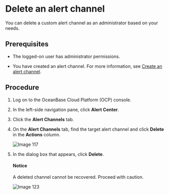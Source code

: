 # Delete an alert channel

You can delete a custom alert channel as an administrator based on your needs. 

## Prerequisites

* The logged-on user has administrator permissions. 

* You have created an alert channel. For more information, see [Create an alert channel](../500.manage-alert-channels/100.create-an-alert-channel.md). 

## Procedure

1. Log on to the OceanBase Cloud Platform (OCP) console. 

2. In the left-side navigation pane, click **Alert Center**. 

3. Click the **Alert Channels** tab. 

4. On the **Alert Channels** tab, find the target alert channel and click **Delete** in the **Actions** column. 

   ![Image 117](https://obbusiness-private.oss-cn-shanghai.aliyuncs.com/doc/img/ocp/422-en/delete-alert-channel-1.png)

5. In the dialog box that appears, click **Delete**. 

   <main id="notice" type='notice'><h4>Notice</h4>

   <p>A deleted channel cannot be recovered. Proceed with caution. </p>   </main>

   ![Image 123](https://obbusiness-private.oss-cn-shanghai.aliyuncs.com/doc/img/ocp/422-en/delete-alert-channel-2.png)
